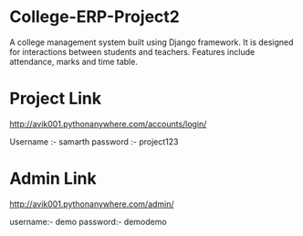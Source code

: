 # College-ERP-Project2
 
A college management system built using Django framework. It is designed for interactions between students and teachers. Features include attendance, marks and time table.

# Project Link

http://avik001.pythonanywhere.com/accounts/login/

Username :- samarth
password :- project123

# Admin Link

http://avik001.pythonanywhere.com/admin/

username:- demo
password:- demodemo
